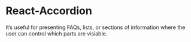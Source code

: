 # React-Accordion
It’s useful for presenting FAQs, lists, or sections of information where the user can control which parts are visiable.
